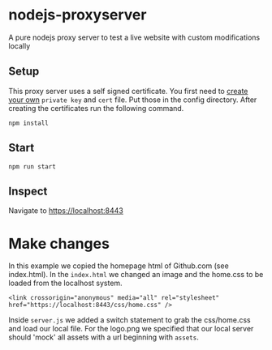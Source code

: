 # nodejs-proxyserver
A pure nodejs proxy server to test a live website with custom modifications locally

## Setup
This proxy server uses a self signed certificate. You first need to [create your own](https://betterprogramming.pub/trusted-self-signed-certificate-and-local-domains-for-testing-7c6e6e3f9548) `private key` and `cert` file. Put those in the config directory.
After creating the certificates run the following command.
```
npm install
```

## Start
```
npm run start
```

## Inspect
Navigate to [https://localhost:8443](https://localhost:8443)

# Make changes
In this example we copied the homepage html of Github.com (see index.html). In the `index.html` we changed an image and the home.css to be loaded from the localhost system.
```
<link crossorigin="anonymous" media="all" rel="stylesheet" href="https://localhost:8443/css/home.css" />
```
Inside `server.js` we added a switch statement to grab the css/home.css and load our local file. For the logo.png we specified that our local server should 'mock' all assets with a url beginning with `assets`.